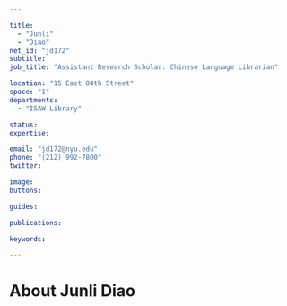 ```yaml
---

title:
  - "Junli"
  - "Diao"
net_id: "jd172"
subtitle: 
job_title: "Assistant Research Scholar: Chinese Language Librarian"

location: "15 East 84th Street"
space: "1"
departments:
  - "ISAW Library"

status: 
expertise:

email: "jd172@nyu.edu"
phone: "(212) 992-7800"
twitter: 

image: 
buttons:

guides:

publications:

keywords:

---
```


# About Junli Diao



